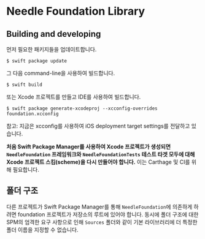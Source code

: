 # Needle Foundation Library

## Building and developing

먼저 필요한 패키지들을 업데이트합니다.

```
$ swift package update
```

그 다음 command-line을 사용하여 빌드합니다.

```
$ swift build
```

또는 Xcode 프로젝트를 만들고 IDE를 사용하여 빌드합니다.

```
$ swift package generate-xcodeproj --xcconfig-overrides foundation.xcconfig
```
참고: 지금은 xcconfig를 사용하여 iOS deployment target settings를 전달하고 있습니다.

**처음 Swift Package Manager를 사용하여 Xcode 프로젝트가 생성되면 `NeedleFoundation` 프레임워크와 `NeedleFoundationTests` 테스트 타겟 모두에 대해 Xcode 프로젝트 스킴(scheme)을 다시 만들어야 합니다.** 
이는 Carthage 및 CI를 위해 필요합니다.

## 폴더 구조

다른 프로젝트가 Swift Package Manager를 통해 `NeedleFoundation`에 의존하게 하려면 foundation 프로젝트가 저장소의 루트에 있어야 합니다. 동시에 폴더 구조에 대한 SPM의 엄격한 요구 사항으로 인해 `Sources` 폴더와 같이 기본 라이브러리에 더 특정한 폴더 이름을 지정할 수 없습니다.
